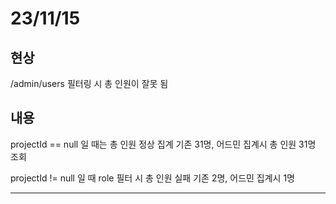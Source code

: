 # 23/11/15

## 현상
/admin/users 필터링 시 총 인원이 잘못 됨

## 내용

projectId == null 일 때는 총 인원 정상 집계
	기존 31명, 어드민 집계시 총 인원 31명 조회

projectId != null 일 때 role 필터 시 총 인원 실패
	기존 2명, 어드민 집계시 1명

---


